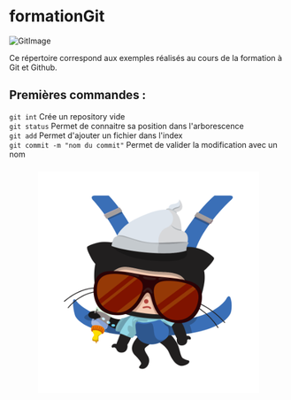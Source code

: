 # formationGit
![GitImage](https://git-scm.com/images/logos/downloads/Git-Logo-2Color.png)

Ce répertoire correspond aux exemples réalisés au cours de la formation à Git et Github.



## Premières commandes :

`git int` Crée un repository vide  
`git status` Permet de connaitre sa position dans l'arborescence   
`git add` Permet d'ajouter un fichier dans l'index  
`git commit -m "nom du commit"` Permet de valider la modification avec un nom  

<h3 align="center">
  <img src="images/carlostocat.gif" alt="carlostocat" width="400px" height="400px" />
</h3>
